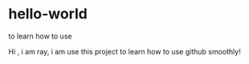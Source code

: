# hello-world
to learn how to use

Hi ,
  i am ray, i am use this project to learn how to use github smoothly!
